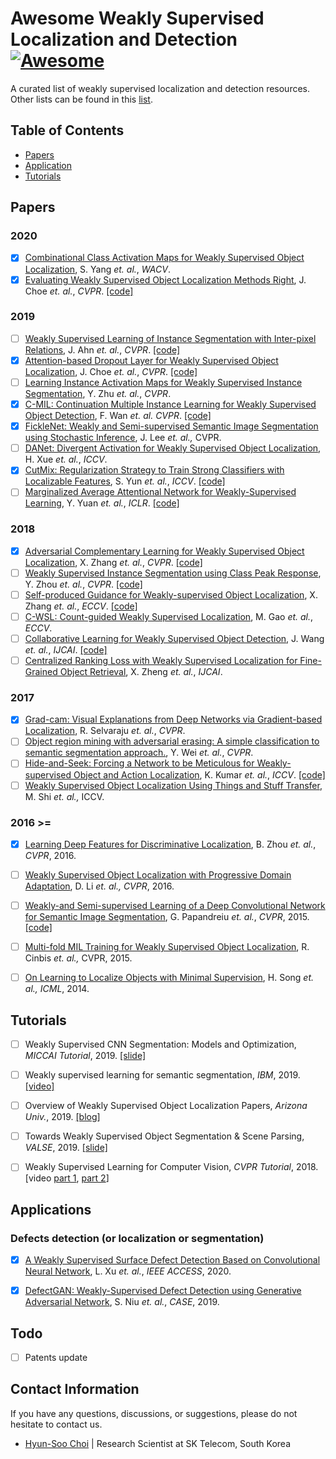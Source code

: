 # Awesome Weakly Supervised Localization and Detection [![Awesome](https://cdn.rawgit.com/sindresorhus/awesome/d7305f38d29fed78fa85652e3a63e154dd8e8829/media/badge.svg)](https://github.com/sindresorhus/awesome)

A curated list of weakly supervised localization and detection resources. Other lists can be found in this [list](https://github.com/sindresorhus/awesome).


## Table of Contents

- [Papers](#papers)
- [Application](#Applications)
- [Tutorials](#tutorials)


## Papers
### 2020
- [x] [Combinational Class Activation Maps for Weakly Supervised Object Localization](http://openaccess.thecvf.com/content_WACV_2020/papers/Yang_Combinational_Class_Activation_Maps_for_Weakly_Supervised_Object_Localization_WACV_2020_paper.pdf), S. Yang *et. al.*, *WACV*.
- [x] [Evaluating Weakly Supervised Object Localization Methods Right](https://arxiv.org/abs/2001.07437?fbclid=IwAR2yQGgDlMB_UsykA4fg2B0ZI5C2LzfguFO8-X5eS2Lmye3uXi2LRr_Y2EQ), J. Choe *et. al.*, *CVPR*. [[code]](https://github.com/clovaai/wsolevaluation)

### 2019
- [ ] [Weakly Supervised Learning of Instance Segmentation with Inter-pixel Relations](http://openaccess.thecvf.com/content_CVPR_2019/papers/Ahn_Weakly_Supervised_Learning_of_Instance_Segmentation_With_Inter-Pixel_Relations_CVPR_2019_paper.pdf), J. Ahn *et. al.*, *CVPR*. [[code]](https://github.com/jiwoon-ahn/irn)
- [x] [Attention-based Dropout Layer for Weakly Supervised Object Localization](http://openaccess.thecvf.com/content_CVPR_2019/papers/Choe_Attention-Based_Dropout_Layer_for_Weakly_Supervised_Object_Localization_CVPR_2019_paper.pdf), J. Choe *et. al.*, *CVPR*. [[code]](https://github.com/junsukchoe/ADL) 
- [ ] [Learning Instance Activation Maps for Weakly Supervised Instance Segmentation](https://pdfs.semanticscholar.org/8d45/22679bae498c165e362b494a054a08641396.pdf), Y. Zhu *et. al.*, *CVPR*.
- [x] [C-MIL: Continuation Multiple Instance Learning for Weakly Supervised Object Detection](http://openaccess.thecvf.com/content_CVPR_2019/papers/Wan_C-MIL_Continuation_Multiple_Instance_Learning_for_Weakly_Supervised_Object_Detection_CVPR_2019_paper.pdf), F. Wan *et. al.* *CVPR*. [[code]](https://github.com/Winfrand/C-MIL)
- [x] [FickleNet: Weakly and Semi-supervised Semantic Image Segmentation using Stochastic Inference](http://openaccess.thecvf.com/content_CVPR_2019/papers/Lee_FickleNet_Weakly_and_Semi-Supervised_Semantic_Image_Segmentation_Using_Stochastic_Inference_CVPR_2019_paper.pdf), J. Lee *et. al.,* CVPR. 
- [ ] [DANet: Divergent Activation for Weakly Supervised Object Localization](http://openaccess.thecvf.com/content_ICCV_2019/papers/Xue_DANet_Divergent_Activation_for_Weakly_Supervised_Object_Localization_ICCV_2019_paper.pdf), H. Xue *et. al.*, *ICCV*.
- [x] [CutMix: Regularization Strategy to Train Strong Classifiers with Localizable Features](http://openaccess.thecvf.com/content_ICCV_2019/papers/Yun_CutMix_Regularization_Strategy_to_Train_Strong_Classifiers_With_Localizable_Features_ICCV_2019_paper.pdf), S. Yun *et. al.*, *ICCV*. [[code]](https://github.com/clovaai/CutMix-PyTorch)
- [ ] [Marginalized Average Attentional Network for Weakly-Supervised Learning](https://openreview.net/pdf?id=HkljioCcFQ), Y. Yuan *et. al.*, *ICLR*. [[code]](https://github.com/yyuanad/MAAN) 

### 2018
- [x] [Adversarial Complementary Learning for Weakly Supervised Object Localization](http://openaccess.thecvf.com/content_cvpr_2018/papers/Zhang_Adversarial_Complementary_Learning_CVPR_2018_paper.pdf), X. Zhang *et. al.*, *CVPR*. [[code]](https://github.com/xiaomengyc/ACoL)
- [ ] [Weakly Supervised Instance Segmentation using Class Peak Response](http://openaccess.thecvf.com/content_cvpr_2018/papers/Zhou_Weakly_Supervised_Instance_CVPR_2018_paper.pdf), Y. Zhou *et. al.*, *CVPR*. [[code]](https://github.com/ZhouYanzhao/PRM)
- [ ] [Self-produced Guidance for Weakly-supervised Object Localization](https://eccv2018.org/openaccess/content_ECCV_2018/papers/Xiaolin_Zhang_Self-produced_Guidance_for_ECCV_2018_paper.pdf), X. Zhang *et. al.*, *ECCV*. [[code]](https://github.com/xiaomengyc/SPG)
- [ ] [C-WSL: Count-guided Weakly Supervised Localization](https://eccv2018.org/openaccess/content_ECCV_2018/papers/Mingfei_Gao_C-WSL_Count-guided_Weakly_ECCV_2018_paper.pdf), M. Gao *et. al.*, *ECCV*.
- [ ] [Collaborative Learning for Weakly Supervised Object Detection](https://www.ijcai.org/Proceedings/2018/0135.pdf), J. Wang *et. al.*, *IJCAI*. [[code]](https://github.com/Sunarker/Collaborative-Learning-for-Weakly-Supervised-Object-Detection)
- [ ] [Centralized Ranking Loss with Weakly Supervised Localization for Fine-Grained Object Retrieval](https://www.ijcai.org/Proceedings/2018/0171.pdf), X. Zheng *et. al.*, *IJCAI*.

### 2017
- [x] [Grad-cam: Visual Explanations from Deep Networks via Gradient-based Localization](http://openaccess.thecvf.com/content_ICCV_2017/papers/Selvaraju_Grad-CAM_Visual_Explanations_ICCV_2017_paper.pdf), R. Selvaraju *et. al.*, *CVPR*.
- [ ] [Object region mining with adversarial erasing: A simple classification to semantic segmentation approach.](http://openaccess.thecvf.com/content_cvpr_2017/papers/Wei_Object_Region_Mining_CVPR_2017_paper.pdf), Y. Wei *et. al.*, *CVPR*.
- [ ] [Hide-and-Seek: Forcing a Network to be Meticulous for Weakly-supervised Object and Action Localization](http://openaccess.thecvf.com/content_ICCV_2017/papers/Singh_Hide-And-Seek_Forcing_a_ICCV_2017_paper.pdf), K. Kumar *et. al.*, *ICCV*. [[code]](https://github.com/kkanshul/Hide-and-Seek)
- [ ] [Weakly Supervised Object Localization Using Things and Stuff Transfer](http://openaccess.thecvf.com/content_ICCV_2017/papers/Shi_Weakly_Supervised_Object_ICCV_2017_paper.pdf), M. Shi *et. al.,* ICCV.

### 2016 >=
- [x] [Learning Deep Features for Discriminative Localization](http://cnnlocalization.csail.mit.edu/Zhou_Learning_Deep_Features_CVPR_2016_paper.pdf), B. Zhou *et. al.*, *CVPR*, 2016.
- [ ] [Weakly Supervised Object Localization with Progressive Domain Adaptation](https://www.zpascal.net/cvpr2016/Li_Weakly_Supervised_Object_CVPR_2016_paper.pdf), D. Li *et. al.,* *CVPR*, 2016.
- [ ] [Weakly-and Semi-supervised Learning of a Deep Convolutional Network for Semantic Image Segmentation](https://www.cv-foundation.org/openaccess/content_iccv_2015/papers/Papandreou_Weakly-_and_Semi-Supervised_ICCV_2015_paper.pdf), G. Papandreiu *et. al.*, *CVPR*, 2015. [[code]](https://bitbucket.org/deeplab/deeplab-public/src/master/)
- [ ] [Multi-fold MIL Training for Weakly Supervised Object Localization](https://ieeexplore.ieee.org/document/6909705), R. Cinbis *et. al.,* CVPR, 2015.
- [ ] [On Learning to Localize Objects with Minimal Supervision](http://proceedings.mlr.press/v32/songb14.pdf), H. Song *et. al.,* *ICML*, 2014.


## Tutorials
- [ ] Weakly Supervised CNN Segmentation: Models and Optimization, *MICCAI Tutorial*, 2019. [[slide]](https://sites.google.com/view/miccai-2019-tutorial-weaksup/home)
- [ ] Weakly supervised learning for semantic segmentation, *IBM*, 2019. [[video]](https://www.youtube.com/watch?v=6EBhQDkSs9E)
- [ ] Overview of Weakly Supervised Object Localization Papers, *Arizona Univ.*, 2019. [[blog]](https://www.jianshu.com/p/e0097769f3b3)
- [ ] Towards Weakly Supervised Object Segmentation & Scene Parsing, *VALSE*, 2019. [[slide]](https://weiyc.github.io/assets/pdf/VALSE-2019-Workshop-YCWEI.pdf)
- [ ] Weakly Supervised Learning for Computer Vision, *CVPR Tutorial*, 2018. [video [part 1](https://www.youtube.com/watch?v=bXfZFmE8cjo), [part 2](https://www.youtube.com/watch?v=FetNp6f19IM)]


## Applications
### Defects detection (or localization or segmentation)
- [x] [A Weakly Supervised Surface Defect Detection Based on Convolutional Neural Network](https://ieeexplore.ieee.org/abstract/document/9020085), L. Xu *et. al.*, *IEEE ACCESS*, 2020.
- [x] [DefectGAN: Weakly-Supervised Defect Detection using Generative Adversarial Network](https://ieeexplore.ieee.org/document/8843204), S. Niu *et. al.*, *CASE*, 2019.


## Todo
- [ ] Patents update


## Contact Information

If you have any questions, discussions, or suggestions, please do not hesitate to contact us.
- [Hyun-Soo Choi](https://github.com/choi-hyunsoo) | Research Scientist at SK Telecom, South Korea
